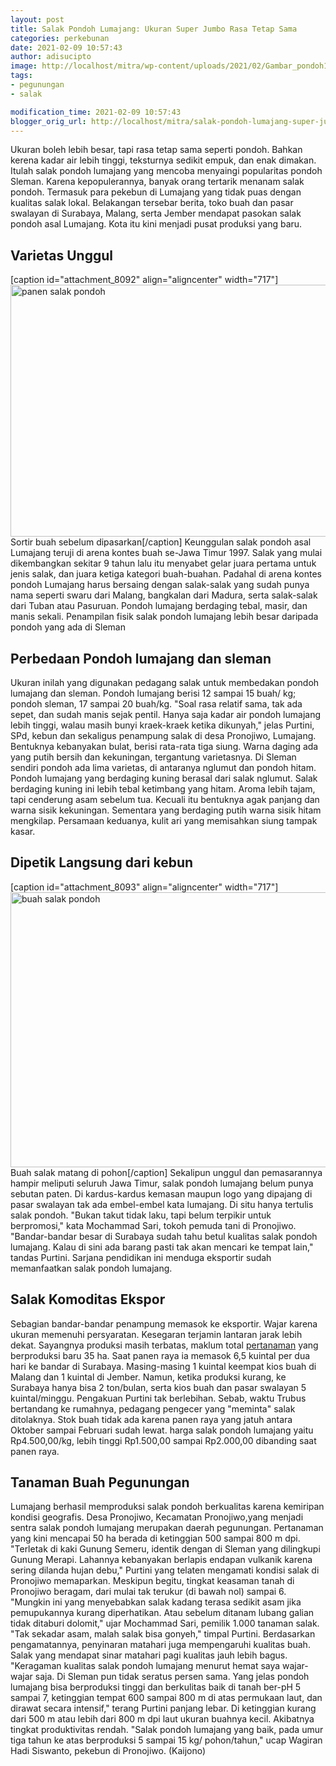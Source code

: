 ```yaml
---
layout: post
title: Salak Pondoh Lumajang: Ukuran Super Jumbo Rasa Tetap Sama
categories: perkebunan
date: 2021-02-09 10:57:43
author: adisucipto
image: http://localhost/mitra/wp-content/uploads/2021/02/Gambar_pondoh1_1024x695.jpg
tags:
- pegunungan
- salak

modification_time: 2021-02-09 10:57:43
blogger_orig_url: http://localhost/mitra/salak-pondoh-lumajang-super-jumbo.html
---
```


Ukuran boleh lebih besar, tapi rasa tetap sama seperti pondoh. Bahkan kerena kadar air lebih tinggi, teksturnya sedikit empuk, dan enak dimakan. Itulah <span class="keyword _ngcontent-gsu-100" aria-hidden="false">salak pondoh lumajang</span> yang mencoba menyaingi popularitas pondoh Sleman.
Karena kepopulerannya, banyak orang tertarik menanam salak pondoh. Termasuk para pekebun di Lumajang yang tidak puas dengan kualitas salak lokal.
Belakangan tersebar berita, toko buah dan pasar swalayan di Surabaya, Malang, serta Jember mendapat pasokan salak pondoh asal Lumajang. Kota itu kini menjadi pusat produksi yang baru.
<h2 id="Pondoh">Varietas Unggul</h2>
[caption id="attachment_8092" align="aligncenter" width="717"]<a href="http://127.0.0.1/mitra/wp-content/uploads/2021/02/Gambar_salak_1024x576.jpg"><img class="wp-image-8092 size-full" src="http://127.0.0.1/mitra/wp-content/uploads/2021/02/Gambar_salak_1024x576.jpg" alt="panen salak pondoh" width="717" height="403" /></a> Sortir buah sebelum dipasarkan[/caption]
Keunggulan salak pondoh asal Lumajang teruji di arena kontes buah se-Jawa Timur 1997. Salak yang mulai dikembangkan sekitar 9 tahun lalu itu menyabet gelar juara pertama untuk jenis salak, dan juara ketiga kategori buah-buahan.
Padahal di arena kontes pondoh Lumajang harus bersaing dengan salak-salak yang sudah punya nama seperti swaru dari Malang, bangkalan dari Madura, serta salak-salak dari Tuban atau Pasuruan. Pondoh lumajang berdaging tebal, masir, dan manis sekali. Penampilan fisik <span class="keyword _ngcontent-gsu-100" aria-hidden="false">salak pondoh lumajang</span> lebih besar daripada pondoh yang ada di Sleman
<h2>Perbedaan Pondoh lumajang dan sleman</h2>
Ukuran inilah yang digunakan pedagang salak untuk membedakan pondoh lumajang dan sleman. Pondoh lumajang berisi 12 sampai 15 buah/ kg; pondoh sleman, 17 sampai 20 buah/kg. "Soal rasa relatif sama, tak ada sepet, dan sudah manis sejak pentil.
Hanya saja kadar air pondoh lumajang lebih tinggi, walau masih bunyi kraek-kraek ketika dikunyah," jelas Purtini, SPd, kebun dan sekaligus penampung salak di desa Pronojiwo, Lumajang. Bentuknya kebanyakan bulat, berisi rata-rata tiga siung. Warna daging ada yang putih bersih dan kekuningan, tergantung varietasnya.
Di Sleman sendiri pondoh ada lima varietas, di antaranya nglumut dan pondoh hitam. Pondoh lumajang yang berdaging kuning berasal dari salak nglumut. Salak berdaging kuning ini lebih tebal ketimbang yang hitam.
Aroma lebih tajam, tapi cenderung asam sebelum tua. Kecuali itu bentuknya agak panjang dan warna sisik kekuningan. Sementara yang berdaging putih warna sisik hitam mengkilap. Persamaan keduanya, kulit ari yang memisahkan siung tampak kasar.
<h2 id="Segar">Dipetik Langsung dari kebun</h2>
[caption id="attachment_8093" align="aligncenter" width="717"]<a href="http://127.0.0.1/mitra/wp-content/uploads/2021/02/Gambar_salak_pondoh_1024x629.jpg"><img class="wp-image-8093 size-full" src="http://127.0.0.1/mitra/wp-content/uploads/2021/02/Gambar_salak_pondoh_1024x629.jpg" alt="buah salak pondoh" width="717" height="440" /></a> Buah salak matang di pohon[/caption]
Sekalipun unggul dan pemasarannya hampir meliputi seluruh Jawa Timur, <span class="keyword _ngcontent-gsu-100" aria-hidden="false">salak pondoh lumajang</span> belum punya sebutan paten. Di kardus-kardus kemasan maupun logo yang dipajang di pasar swalayan tak ada embel-embel kata lumajang. Di situ hanya tertulis salak pondoh. "Bukan takut tidak laku, tapi belum terpikir untuk berpromosi," kata Mochammad Sari, tokoh pemuda tani di Pronojiwo.
"Bandar-bandar besar di Surabaya sudah tahu betul kualitas salak pondoh lumajang. Kalau di sini ada barang pasti tak akan mencari ke tempat lain," tandas Purtini. Sarjana pendidikan ini menduga eksportir sudah memanfaatkan salak pondoh lumajang.
<h2>Salak Komoditas Ekspor</h2>
Sebagian bandar-bandar penampung memasok ke eksportir. Wajar karena ukuran memenuhi persyaratan. Kesegaran terjamin lantaran jarak lebih dekat. Sayangnya produksi masih terbatas, maklum total <a class="wpil_keyword_link " title="pertanaman" href="http://127.0.0.1/mitra/pertanian" data-wpil-keyword-link="linked">pertanaman</a> yang berproduksi baru 35 ha.
Saat panen raya ia memasok 6,5 kuintal per dua hari ke bandar di Surabaya. Masing-masing 1 kuintal keempat kios buah di Malang dan 1 kuintal di Jember. Namun, ketika produksi kurang, ke Surabaya hanya bisa 2 ton/bulan, serta kios buah dan pasar swalayan 5 kuintal/minggu.
Pengakuan Purtini tak berlebihan. Sebab, waktu Trubus bertandang ke rumahnya, pedagang pengecer yang "meminta" salak ditolaknya. Stok buah tidak ada karena panen raya yang jatuh antara Oktober sampai Februari sudah lewat. harga salak pondoh lumajang yaitu Rp4.500,00/kg, lebih tinggi Rp1.500,00 sampai Rp2.000,00 dibanding saat panen raya.
<h2 id="Kebun">Tanaman Buah Pegunungan</h2>
Lumajang berhasil memproduksi salak pondoh berkualitas karena kemiripan kondisi geografis. Desa Pronojiwo, Kecamatan Pronojiwo,yang menjadi sentra salak pondoh lumajang merupakan daerah pegunungan.
Pertanaman yang kini mencapai 50 ha berada di ketinggian 500 sampai 800 m dpi. "Terletak di kaki Gunung Semeru, identik dengan di Sleman yang dilingkupi Gunung Merapi. Lahannya kebanyakan berlapis endapan vulkanik karena sering dilanda hujan debu," Purtini yang telaten mengamati kondisi salak di Pronojiwo memaparkan.
Meskipun begitu, tingkat keasaman tanah di Pronojiwo beragam, dari mulai tak terukur (di bawah nol) sampai 6. "Mungkin ini yang menyebabkan salak kadang terasa sedikit asam jika pemupukannya kurang diperhatikan. Atau sebelum ditanam lubang galian tidak ditaburi dolomit," ujar Mochammad Sari, pemilik 1.000 tanaman salak. "Tak sekadar asam, malah salak bisa gonyeh," timpal Purtini.
Berdasarkan pengamatannya, penyinaran matahari juga mempengaruhi kualitas buah. Salak yang mendapat sinar matahari pagi kualitas jauh lebih bagus.
"Keragaman kualitas <span class="keyword _ngcontent-gsu-100" aria-hidden="false">salak pondoh lumajang</span> menurut hemat saya wajar-wajar saja. Di Sleman pun tidak seratus persen sama. Yang jelas pondoh lumajang bisa berproduksi tinggi dan berkulitas baik di tanah ber-pH 5 sampai 7, ketinggian tempat 600 sampai 800 m di atas permukaan laut, dan dirawat secara intensif," terang Purtini panjang lebar.
Di ketinggian kurang dari 500 m atau lebih dari 800 m dpi laut ukuran buahnya kecil. Akibatnya tingkat produktivitas rendah. "Salak pondoh lumajang yang baik, pada umur tiga tahun ke atas berproduksi 5 sampai 15 kg/ pohon/tahun," ucap Wagiran Hadi Siswanto, pekebun di Pronojiwo. (Kaijono)
